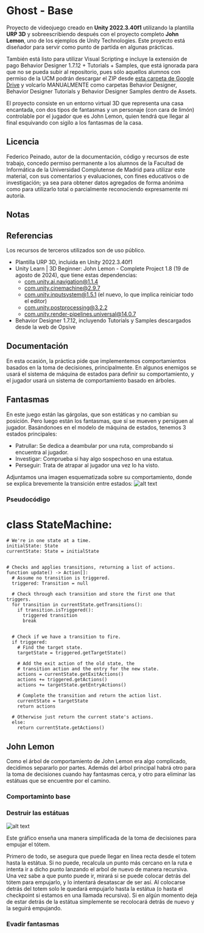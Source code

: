 # Ghost - Base
Proyecto de videojuego creado en **Unity 2022.3.40f1** utilizando la plantilla **URP 3D** y sobreescribiendo después con el proyecto completo **John Lemon**, uno de los ejemplos de Unity Technologies. Este proyecto está diseñador para servir como punto de partida en algunas prácticas.

También está listo para utilizar Visual Scripting e incluye la extensión de pago Behavior Designer 1.7.12 + Tutorials + Samples, que está ignorada para que no se pueda subir al repositorio, pues sólo aquellos alumnos con permiso de la UCM podrán descargar el ZIP desde [esta carpeta de Google Drive](https://drive.google.com/drive/folders/1K7ILY8UWtANnjcNmSEQYRh8Io0m23DLw) y volcarlo MANUALMENTE como carpetas Behavior Designer, Behavior Designer Tutorials y Behavior Designer Samples dentro de Assets.

El proyecto consiste en un entorno virtual 3D que representa una casa encantada, con dos tipos de fantasmas y un personaje (con cara de limón) controlable por el jugador que es John Lemon, quien tendrá que llegar al final esquivando con sigilo a los fantasmas de la casa.

## Licencia
Federico Peinado, autor de la documentación, código y recursos de este trabajo, concedo permiso permanente a los alumnos de la Facultad de Informática de la Universidad Complutense de Madrid para utilizar este material, con sus comentarios y evaluaciones, con fines educativos o de investigación; ya sea para obtener datos agregados de forma anónima como para utilizarlo total o parcialmente reconociendo expresamente mi autoría.

## Notas


## Referencias
Los recursos de terceros utilizados son de uso público.
* Plantilla URP 3D, incluida en Unity 2022.3.40f1
* Unity Learn | 3D Beginner: John Lemon - Complete Project 1.8 (19 de agosto de 2024), que tiene estas dependencias:
  * com.unity.ai.navigation@1.1.4
  * com.unity.cinemachine@2.9.7
  * com.unity.inputsystem@1.5.1 (el nuevo, lo que implica reiniciar todo el editor)
  * com.unity.postprocessing@3.2.2
  * com.unity.render-pipelines.universal@14.0.7
* Behavior Designer 1.7.12, incluyendo Tutorials y Samples descargados desde la web de Opsive


## Documentación
En esta ocasión, la práctica pide que implementemos comportamientos basados en la toma de decisiones, principalmente.
En algunos enemigos se usará el sistema de máquina de estados para definir su comportamiento, y el jugador usará un sistema de comportamiento basado en árboles.

## Fantasmas
En este juego están las gárgolas, que son estáticas y no cambian su posición. Pero luego están los fantasmas, que sí se mueven y persiguen al jugador.
Basándonoes en el modelo de máquina de estados, tenemos 3 estados principales:

- Patrullar: Se dedica a deambular por una ruta, comprobando si encuentra al jugador.
- Investigar: Comprueba si hay algo sospechoso en una estatua.
- Perseguir: Trata de atrapar al jugador una vez lo ha visto.

Adjuntamos una imagen esquematizada sobre su comportamiento, donde se explica brevemente la transición entre estados: 
![alt text](image.png)

### Pseudocódigo

  # class StateMachine:
    # We're in one state at a time.
    initialState: State
    currentState: State = initialState
  
  
    # Checks and applies transitions, returning a list of actions.
    function update() -> Action[]:
      # Assume no transition is triggered.
      triggered: Transition = null
    
      # Check through each transition and store the first one that triggers.
      for transition in currentState.getTransitions():
        if transition.isTriggered():
          triggered transition
          break
    

      # Check if we have a transition to fire.
      if triggered:
        # Find the target state.
        targetState = triggered.getTargetState()

        # Add the exit action of the old state, the
        # transition action and the entry for the new state.
        actions = currentState.getExitActions()
        actions += triggered.getActions()
        actions += targetState.getEntryActions()
    
        # Complete the transition and return the action list.
        currentState = targetState
        return actions
    
      # Otherwise just return the current state's actions.
      else:
        return currentState.getActions()


## John Lemon

Como el árbol de comportamiento de John Lemon era algo complicado, decidimos separarlo por partes. Además del árbol principal habrá otro para la toma de decisiones cuando hay fantasmas cerca, y otro para eliminar las estátuas que se encuentre por el camino.

### Comportaminto base


### Destruir las estátuas

![alt text](image-1.png)

Este gráfico enseña una manera simplificada de la toma de decisiones para empujar el tótem.

Primero de todo, se asegura que puede llegar en línea recta desde el totem hasta la estátua. Si no puede, recalcula un punto más cercano en la ruta e intenta ir a dicho punto lanzando el arbol de nuevo de manera recursiva. 
Una vez sabe a que punto puede ir, mirará si se puede colocar detrás del tótem para empujarlo, y lo intentará desatascar de ser así. 
Al colocarse detrás del totem solo le quedará empujarlo hasta la estátua (o hasta el checkpoint si estamos en una llamada recursiva). Si en algún momento deja de estar detrás de la estátua simplemente se recolocará detrás de nuevo y la seguirá empujando.

### Evadir fantasmas